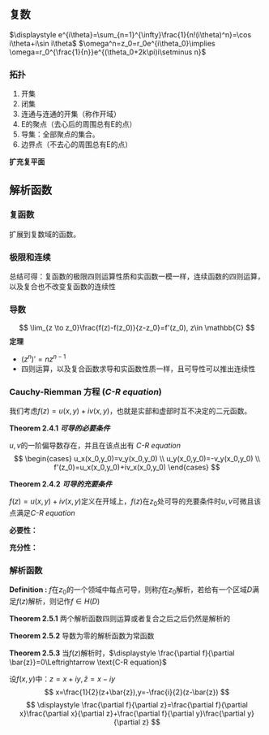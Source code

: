 ## 复数

$\displaystyle e^{i\theta}=\sum_{n=1}^{\infty}\frac{1}{n!(i\theta)^n}=\cos i\theta+i\sin i\theta$
$\omega^n=z_0=r_0e^{i\theta_0}\implies \omega=r_0^{\frac{1}{n}}e^{(\theta_0+2k\pi)i\setminus n}$

### 拓扑

1. 开集
2. 闭集
3. 连通与连通的开集（称作开域）
4. E的聚点（去心后的周围总有E的点）
5. 导集：全部聚点的集合。
6. 边界点（不去心的周围总有E的点）

**扩充复平面**

## 解析函数
### 复函数
扩展到复数域的函数。
### 极限和连续
总结可得：复函数的极限四则运算性质和实函数一模一样，连续函数的四则运算，以及复合也不改变复函数的连续性

### 导数
$$
\lim_{z \to z_0}\frac{f(z)-f(z_0)}{z-z_0}=f'(z_0), z\in \mathbb{C}
$$
**定理** 
* $(z^n)'=nz^{n-1}$
* 四则运算，以及复合函数求导和实函数性质一样，且可导性可以推出连续性

### Cauchy-Riemman 方程 (_C-R equation_)
我们考虑$f(z)=u(x,y)+iv(x,y)$，也就是实部和虚部时互不决定的二元函数。

**Theorem 2.4.1** ***可导的必要条件***

$u,v$的一阶偏导数存在，并且在该点出有 _C-R equation_ 
$$
\begin{cases}
 u_x(x_0,y_0)=v_y(x_0,y_0) \\
 u_y(x_0,y_0)=-v_y(x_0,y_0) \\
 f'(z_0)=u_x(x_0,y_0)+iv_x(x_0,y_0)  
 \end{cases}
$$

**Theorem 2.4.2** ***可导的充要条件***  

$f(z)=u(x,y)+iv(x,y)$定义在开域上，$f(z)$在$z_0$处可导的充要条件时$u,v$可微且该点满足*C-R equation*

**必要性：** 

**充分性：**

### 解析函数
**Definition :** $f$在$z_0$的一个领域中每点可导，则称$f$在$z_0$解析，若给有一个区域$D$满足$f(z)$解析，则记作$f\in H(D)$

**Theorem 2.5.1** 两个解析函数四则运算或者复合之后之后仍然是解析的

**Theorem 2.5.2** 导数为零的解析函数为常函数

**Theorem 2.5.3** 当$f(z)$解析时，$\displaystyle \frac{\partial f}{\partial \bar{z}}=0\Leftrightarrow \text{C-R equation}$

设$f(x,y)$中：$z=x+iy,\bar{z}=x-iy$ 
$$
x=\frac{1}{2}(z+\bar{z}),y=-\frac{i}{2}(z-\bar{z})
$$
$$
\displaystyle \frac{\partial f}{\partial z}=\frac{\partial f}{\partial x}\frac{\partial x}{\partial z}+\frac{\partial f}{\partial y}\frac{\partial y}{\partial z}
$$
